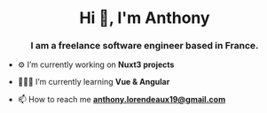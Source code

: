 <h1 align="center">Hi 👋, I'm Anthony</h1>
<h3 align="center">I am a freelance software engineer based in France.</h3>

- ⚙ I’m currently working on **Nuxt3 projects**

- 👨🏻‍🏫 I’m currently learning **Vue & Angular**

- 📫 How to reach me **anthony.lorendeaux19@gmail.com**
